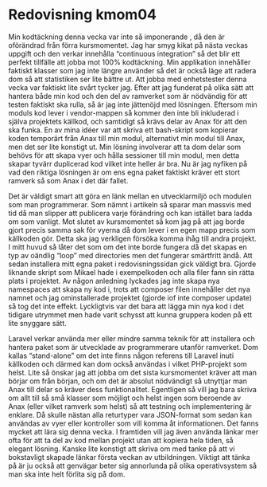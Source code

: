 ---
---
Redovisning kmom04
=========================

Min kodtäckning denna vecka var inte så imponerande , då den är oförändrad från förra kursmomentet. Jag har smyg kikat på nästa veckas uppgift och den verkar innehålla “continuous integration” så det blir ett perfekt tillfälle att jobba mot 100% kodtäckning. Min applikation innehåller faktiskt klasser som jag inte längre använder så det är också läge att radera dom så att statistiken ser lite bättre ut. Att jobba med enhetstester denna vecka var faktiskt lite svårt tycker jag. Efter att jag funderat på olika sätt att hantera både min kod och den del av ramverket som är nödvändig för att testen faktiskt ska rulla, så är jag inte jättenöjd med lösningen. Eftersom min moduls kod lever i vendor-mappen så kommer den inte bli inkluderad i själva projektets källkod, och samtidigt så krävs delar av Anax för att den ska funka. En av mina idéer var att skriva ett bash-skript som kopierar koden temporärt från Anax till min modul, alternativt min modul till Anax, men det ser lite konstigt ut. Min lösning involverar att ta dom delar som behövs för att skapa vyer och hålla sessioner till min modul, men detta skapar tyvärr duplicerad kod vilket inte heller är bra. Nu är jag nyfiken på vad den riktiga lösningen är om ens egna paket faktiskt kräver ett stort ramverk så som Anax i det där fallet.  

Det är väldigt smart att göra en länk mellan en utvecklarmiljö och modulen som man programmerar. Som nämnt i artikeln så sparar man massvis med tid då man slipper att publicera varje förändring och kan istället bara ladda om som vanligt. Mot slutet av kursmomentet så kom jag på att jag borde gjort precis samma sak för vyerna då dom lever i en egen mapp precis som källkoden gör. Detta ska jag verkligen försöka komma ihåg till andra projekt. I mitt huvud så låter det som om det inte borde fungera då det skapas en typ av oändlig “loop” med directories men det fungerar smärtfritt ändå. Att sedan installera mitt egna paket i redovisningssidan gick väldigt bra. Gjorde liknande skript som Mikael hade i exempelkoden och alla filer fann sin rätta plats i projektet. Av någon anledning lyckades jag inte skapa nya namespaces att skapa ny kod i, trots att composer filen innehåller det nya namnet och jag ominstallerade projektet (gjorde iof inte composer update) så tog det inte effekt. Lyckligtvis var det bara att lägga min nya kod i det tidigare utrymmet men hade varit schysst att kunna gruppera koden på ett lite snyggare sätt.  

Laravel verkar använda mer eller mindre samma teknik för att installera och hantera paket som är utvecklade av programmerare utanför ramverket. Dom kallas “stand-alone” om det inte finns någon referens till Laravel inuti källkoden och därmed kan dom också användas i vilket PHP-projekt som helst. Lite så önskar jag att jobba om det sista kursmomentet kräver att man börjar om från början, och om det är absolut nödvändigt så utnyttjar man Anax till delar so kräver dess funktionalitet. Egentligen så vill jag bara skriva om allt till så små klasser som möjligt och helst ingen som beroende av Anax (eller vilket ramverk som helst) så att testning och implementering är enklare. Då skulle nästan alla returtyper vara JSON-format som sedan kan användas av vyer eller kontroller som vill komma åt informationen. Det fanns mycket att lära sig denna vecka. I framtiden vill jag även använda länkar mer ofta för att ta del av kod mellan projekt utan att kopiera hela tiden, så elegant lösning. Kanske lite konstigt att skriva om med tanke på att vi bokstavligt skapade länkar första veckan av utbildningen. Viktigt att tänka på är ju också att genvägar beter sig annorlunda på olika operativsystem så man ska inte helt förlita sig på dom. 
